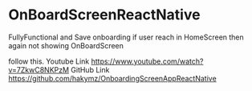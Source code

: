 # OnBoardScreenReactNative
FullyFunctional and Save onboarding if user reach in HomeScreen then again not showing OnBoardScreen

follow this.
Youtube Link https://www.youtube.com/watch?v=7ZkwC8NKPzM
GitHub Link https://github.com/hakymz/OnboardingScreenAppReactNative
